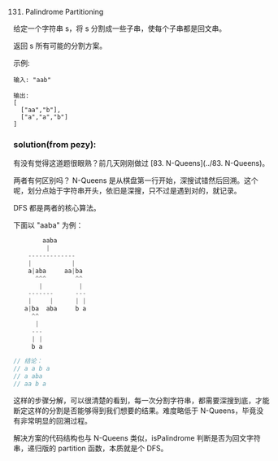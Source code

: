 131. Palindrome Partitioning

给定一个字符串 s，将 s 分割成一些子串，使每个子串都是回文串。

返回 s 所有可能的分割方案。

示例:

```
输入: "aab"

输出:
[
  ["aa","b"],
  ["a","a","b"]
]
```

### solution(from pezy):

有没有觉得这道题很眼熟？前几天刚刚做过 [83. N-Queens](../83. N-Queens)。

两者有何区别吗？ N-Queens 是从棋盘第一行开始，深搜试错然后回溯。这个呢，划分点始于字符串开头，依旧是深搜，只不过是遇到对的，就记录。

DFS 都是两者的核心算法。

下面以 "aaba" 为例：

```cpp
        aaba
         |
    -------------
    |           |
    a|aba     aa|ba
      ^^^        ^^
       |          |
    -------      ---
    |     |      | |
   a|ba  aba     b a
     ^^
      |
     ---
     | |
     b a  

// 结论：
// a a b a
// a aba
// aa b a
```

这样的步骤分解，可以很清楚的看到，每一次分割字符串，都需要深搜到底，才能断定这样的分割是否能够得到我们想要的结果。难度略低于 N-Queens，毕竟没有非常明显的回溯过程。

解决方案的代码结构也与 N-Queens 类似，isPalindrome 判断是否为回文字符串，递归版的 partition 函数，本质就是个 DFS。
